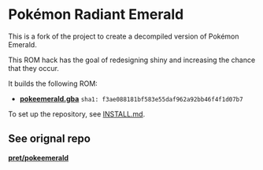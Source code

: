 # Pokémon Radiant Emerald

This is a fork of the project to create a decompiled version of Pokémon Emerald.

This ROM hack has the goal of redesigning shiny and increasing the chance that they occur.

It builds the following ROM:

* [**pokeemerald.gba**](https://datomatic.no-intro.org/index.php?page=show_record&s=23&n=1961) `sha1: f3ae088181bf583e55daf962a92bb46f4f1d07b7`

To set up the repository, see [INSTALL.md](INSTALL.md).


## See orignal repo
[**pret/pokeemerald**](https://github.com/pret/pokeemerald)

